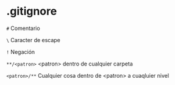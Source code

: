 # .gitignore

```#``` Comentario

```\``` Caracter de escape

```!``` Negación

```**/<patron>``` \<patron\> dentro de cualquier carpeta

```<patron>/**``` Cualquier cosa dentro de \<patron\> a cuaqluier nivel
